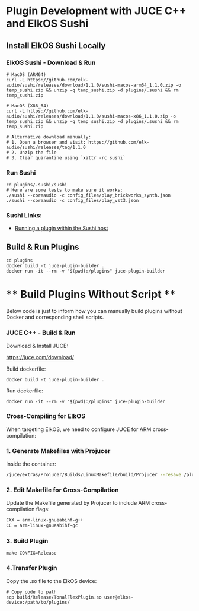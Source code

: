 # Plugin Development with JUCE C++ and ElkOS Sushi

## Install ElkOS Sushi Locally

### ElkOS Sushi - Download & Run

```shell
# MacOS (ARM64)
curl -L https://github.com/elk-audio/sushi/releases/download/1.1.0/sushi-macos-arm64_1.1.0.zip -o temp_sushi.zip && unzip -q temp_sushi.zip -d plugins/.sushi && rm temp_sushi.zip

# MacOS (X86_64)
curl -L https://github.com/elk-audio/sushi/releases/download/1.1.0/sushi-macos-x86_1.1.0.zip -o temp_sushi.zip && unzip -q temp_sushi.zip -d plugins/.sushi && rm temp_sushi.zip

# Alternative download manually:
# 1. Open a browser and visit: https://github.com/elk-audio/sushi/releases/tag/1.1.0
# 2. Unzip the file
# 3. Clear quarantine using `xattr -rc sushi`
```

### Run Sushi

```shell
cd plugins/.sushi/sushi
# Here are some tests to make sure it works:
./sushi --coreaudio -c config_files/play_brickworks_synth.json
./sushi --coreaudio -c config_files/play_vst3.json
```

### Sushi Links:

- [Running a plugin within the Sushi host](https://elk-audio.github.io/elk-docs/html/intro/getting_started_with_development_kit_software.html)

## Build & Run Plugins

```shell
cd plugins
docker build -t juce-plugin-builder .
docker run -it --rm -v "$(pwd):/plugins" juce-plugin-builder
```

# ** Build Plugins Without Script **

Below code is just to inform how you can manually build plugins without Docker and corresponding shell scripts.

### JUCE C++ - Build & Run

Download & Install JUCE:

https://juce.com/download/

Build dockerfile:

```shell
docker build -t juce-plugin-builder .
```

Run dockerfile:

```shell
docker run -it --rm -v "$(pwd):/plugins" juce-plugin-builder
```

### Cross-Compiling for ElkOS

When targeting ElkOS, we need to configure JUCE for ARM cross-compilation:

### 1. Generate Makefiles with Projucer

Inside the container:

```bash
/juce/extras/Projucer/Builds/LinuxMakefile/build/Projucer --resave /plugins/TonalFlexPlugin.jucer
```

### 2. Edit Makefile for Cross-Compilation

Update the Makefile generated by Projucer to include ARM cross-compilation flags:

```bash
CXX = arm-linux-gnueabihf-g++
CC = arm-linux-gnueabihf-gc
```

### 3. Build Plugin

```shell
make CONFIG=Release
```

### 4.Transfer Plugin

Copy the .so file to the ElkOS device:

```shell
# Copy code to path
scp build/Release/TonalFlexPlugin.so user@elkos-device:/path/to/plugins/
```
